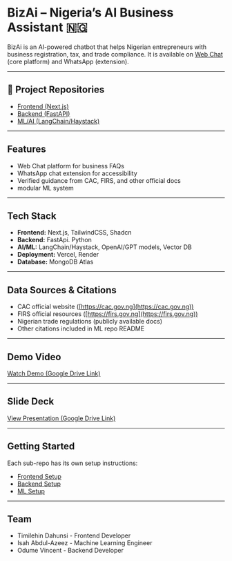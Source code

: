 # BizAi – Nigeria’s AI Business Assistant 🇳🇬

BizAi is an AI-powered chatbot that helps Nigerian entrepreneurs with 
business registration, tax, and trade compliance. 
It is available on [Web Chat](https://bizai-gamma.vercel.app/) (core platform) and WhatsApp (extension).

---

## 🔗 Project Repositories
- [Frontend (Next.js)](https://github.com/Vit-Solution/frontend_biz_ai)  
- [Backend (FastAPI)](https://github.com/Vit-Solution/VIT-API)  
- [ML/AI (LangChain/Haystack)](https://github.com/Vit-Solution/rag-faq-algo)  

---

## Features
- Web Chat platform for business FAQs  
- WhatsApp chat extension for accessibility  
- Verified guidance from CAC, FIRS, and other official docs  
- modular ML system  

---

## Tech Stack
- **Frontend:** Next.js, TailwindCSS, Shadcn  
- **Backend:** FastApi. Python  
- **AI/ML:** LangChain/Haystack, OpenAI/GPT models, Vector DB  
- **Deployment:** Vercel, Render
- **Database:** MongoDB Atlas  

---

## Data Sources & Citations
- CAC official website ([https://cac.gov.ng](https://cac.gov.ng))  
- FIRS official resources ([https://firs.gov.ng](https://firs.gov.ng))  
- Nigerian trade regulations (publicly available docs)  
- Other citations included in ML repo README  

---

## Demo Video
 [Watch Demo (Google Drive Link)](https://drive.google.com/file/d/1Nj7trzk7RjklM5BcrEYH2XzILJEzwgPa/view?usp=drive_link)  

---

## Slide Deck
 [View Presentation (Google Drive Link)](https://docs.google.com/presentation/d/1AQ5w_IUg_71YJ3FuYILeKZXW_7sXb1N2/edit?usp=drive_link&ouid=117929170314915765574&rtpof=true&sd=true)  

---

## Getting Started
Each sub-repo has its own setup instructions:  

- [Frontend Setup](https://github.com/Vit-Solution/frontend_biz_ai)  
- [Backend Setup](https://github.com/Vit-Solution/VIT-API#readme)  
- [ML Setup](https://github.com/Vit-Solution/rag-faq-algo#readme)  

---

## Team
- Timilehin Dahunsi - Frontend Developer
- Isah Abdul-Azeez  - Machine Learning Engineer
- Odume Vincent     - Backend Developer
